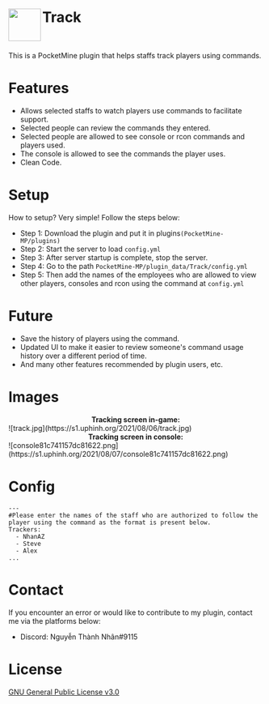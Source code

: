 <h1>Track<img src="https://i0.wp.com/s1.uphinh.org/2021/08/06/icon.png" height="64" width="64" align="left"></img></h1><br/>

This is a PocketMine plugin that helps staffs track players using commands.

# Features
- Allows selected staffs to watch players use commands to facilitate support.
- Selected people can review the commands they entered.
- Selected people are allowed to see console or rcon commands and players used.
- The console is allowed to see the commands the player uses.
- Clean Code.

# Setup
How to setup? Very simple! Follow the steps below:
- Step 1: Download the plugin and put it in plugins`(PocketMine-MP/plugins)`
- Step 2: Start the server to load `config.yml`
- Step 3: After server startup is complete, stop the server.
- Step 4: Go to the path `PocketMine-MP/plugin_data/Track/config.yml`
- Step 5: Then add the names of the employees who are allowed to view other players, consoles and rcon using the command at `config.yml`

# Future
- Save the history of players using the command.
- Updated UI to make it easier to review someone's command usage history over a different period of time.
- And many other features recommended by plugin users, etc.

# Images
<center><b>Tracking screen in-game:</b></center>
![track.jpg](https://s1.uphinh.org/2021/08/06/track.jpg)
<br/>
<center><b>Tracking screen in console:</b></center>
![console81c741157dc81622.png](https://s1.uphinh.org/2021/08/07/console81c741157dc81622.png)

# Config
```
---
#Please enter the names of the staff who are authorized to follow the player using the command as the format is present below.
Trackers:
  - NhanAZ
  - Steve
  - Alex
...
```

# Contact
If you encounter an error or would like to contribute to my plugin, contact me via the platforms below:
- Discord: Nguyễn Thành Nhân#9115

# License
[GNU General Public License v3.0](https://www.gnu.org/licenses/gpl-3.0.html)
